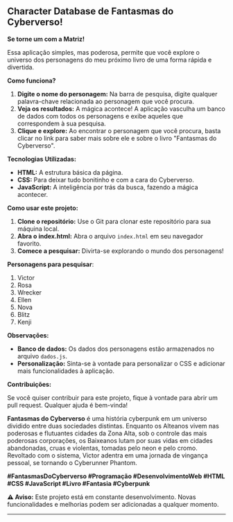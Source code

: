 ## **Character Database de Fantasmas do Cyberverso!**

**Se torne um com a Matriz!**

Essa aplicação simples, mas poderosa, permite que você explore o universo dos personagens do meu próximo livro de uma forma rápida e divertida. 

**Como funciona?**

1. **Digite o nome do personagem:** Na barra de pesquisa, digite qualquer palavra-chave relacionada ao personagem que você procura.
2. **Veja os resultados:** A mágica acontece! A aplicação vasculha um banco de dados com todos os personagens e exibe aqueles que correspondem à sua pesquisa.
3. **Clique e explore:** Ao encontrar o personagem que você procura, basta clicar no link para saber mais sobre ele e sobre o livro "Fantasmas do Cyberverso".

**Tecnologias Utilizadas:**

* **HTML:** A estrutura básica da página.
* **CSS:** Para deixar tudo bonitinho e com a cara do Cyberverso.
* **JavaScript:** A inteligência por trás da busca, fazendo a mágica acontecer.

**Como usar este projeto:**

1. **Clone o repositório:** Use o Git para clonar este repositório para sua máquina local.
2. **Abra o index.html:** Abra o arquivo `index.html` em seu navegador favorito.
3. **Comece a pesquisar:** Divirta-se explorando o mundo dos personagens!

**Personagens para pesquisar**:
1. Victor
2. Rosa
3. Wrecker
4. Ellen
5. Nova
6. Blitz
7. Kenji

**Observações:**

* **Banco de dados:** Os dados dos personagens estão armazenados no arquivo `dados.js`.
* **Personalização:** Sinta-se à vontade para personalizar o CSS e adicionar mais funcionalidades à aplicação.

**Contribuições:**

Se você quiser contribuir para este projeto, fique à vontade para abrir um pull request. Qualquer ajuda é bem-vinda!

**Fantasmas do Cyberverso** é uma história cyberpunk em um universo dividido entre duas sociedades distintas. Enquanto os Alteanos vivem nas poderosas e flutuantes cidades da Zona Alta, sob o controle das 
mais poderosas corporações, os Baixeanos lutam por suas vidas em cidades abandonadas, cruas e violentas, tomadas pelo neon e pelo cromo. Revoltado com o sistema, Victor adentra em uma jornada de vingança pessoal, se tornando o Cyberunner Phantom.

**#FantasmasDoCyberverso #Programação #DesenvolvimentoWeb #HTML #CSS #JavaScript #Livro #Fantasia #Cyberpunk**

**⚠️ Aviso:** Este projeto está em constante desenvolvimento. Novas funcionalidades e melhorias podem ser adicionadas a qualquer momento. 

---
